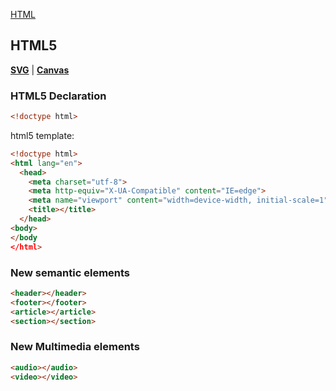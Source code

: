 [HTML](HTML.md)

## HTML5

**[SVG](SVG.md)** | **[Canvas](canvas.md)**

### HTML5 Declaration
```html
<!doctype html>
```
html5 template:
```html
<!doctype html>
<html lang="en">
  <head>
    <meta charset="utf-8">
    <meta http-equiv="X-UA-Compatible" content="IE=edge">
    <meta name="viewport" content="width=device-width, initial-scale=1">
    <title></title>
  </head>
<body>
</body
</html>
```

### New semantic elements
```html
<header></header>
<footer></footer>
<article></article>
<section></section>
```

### New Multimedia elements
```html
<audio></audio>
<video></video>
```



<!-- See also -->

